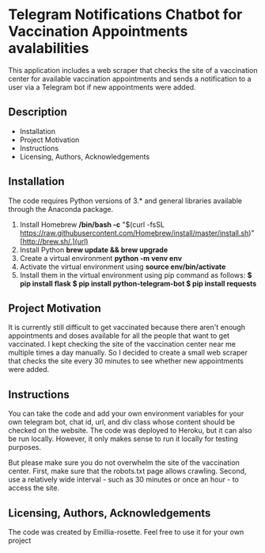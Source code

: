 # Telegram Notifications Chatbot for Vaccination Appointments avalabilities
This application includes a web scraper that checks the site of a vaccination center for available vaccination appointments and sends a notification to a user via a Telegram bot if new appointments were added.
## Description
- Installation
- Project Motivation
- Instructions
- Licensing, Authors, Acknowledgements


## Installation

The code requires Python versions of 3.* and general libraries available through the Anaconda package.

1. Install Homebrew **/bin/bash -c** "$(curl -fsSL https://raw.githubusercontent.com/Homebrew/install/master/install.sh)" [http://brew.sh/.](url)
2. Install Python **brew update && brew upgrade**
4. Create a virtual environment **python -m venv env**
5. Activate the virtual environment using **source env/bin/activate**
6. Install them in the virtual environment using pip command as follows:
**$ pip install flask
$ pip install python-telegram-bot
$ pip install requests**


## Project Motivation

It is currently still difficult to get vaccinated because there aren't enough appointments and doses available for all the people that want to get vaccinated. I kept checking the site of the vaccination center near me multiple times a day manually. So I decided to create a small web scraper that checks the site every 30 minutes to see whether new appointments were added.

## Instructions

You can take the code and add your own environment variables for your own telegram bot, chat id, url, and div class whose content should be checked on the website. The code was deployed to Heroku, but it can also be run locally. However, it only makes sense to run it locally for testing purposes.

But please make sure you do not overwhelm the site of the vaccination center. First, make sure that the robots.txt page allows crawling. Second, use a relatively wide interval - such as 30 minutes or once an hour - to access the site.

## Licensing, Authors, Acknowledgements

The code was created by Emillia-rosette. Feel free to use it for your own project
